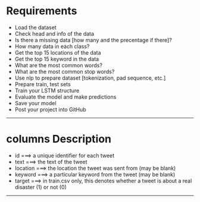 <h1> Requirements</h1>

- Load the dataset
- Check head and info of the data
- Is there a missing data [how many and the precentage if there]?
- How many data in each class?
- Get the top 15 locations of the data
- Get the top 15 keyword in the data
- What are the most common words?
- What are the most common stop words?
- Use nlp to prepare dataset [tokenization, pad sequence, etc.]
- Prepare train, test sets
- Train your LSTM structure
- Evaluate the model and make predictions
- Save your model
- Post your project into GitHub
<hr>
<h1> columns Description</h1>

- id ===> a unique identifier for each tweet
- text ===> the text of the tweet
- location ===> the location the tweet was sent from (may be blank)
- keyword ===> a particular keyword from the tweet (may be blank)
- target ===> in train.csv only, this denotes whether a tweet is about a real disaster (1) or not (0)

<hr>
